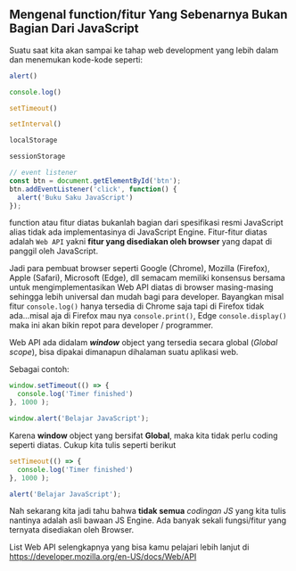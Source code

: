 ## Mengenal function/fitur Yang Sebenarnya Bukan Bagian Dari JavaScript

Suatu saat kita akan sampai ke tahap web development yang lebih dalam dan menemukan kode-kode seperti:

```javascript
alert()

console.log()

setTimeout()

setInterval()

localStorage

sessionStorage

// event listener
const btn = document.getElementById('btn');
btn.addEventListener('click', function() {
  alert('Buku Saku JavaScript')
});

```

function atau fitur diatas bukanlah bagian dari spesifikasi resmi JavaScript alias tidak ada implementasinya di JavaScript Engine. Fitur-fitur diatas adalah ``Web API`` yakni **fitur yang disediakan oleh browser** yang dapat di panggil oleh JavaScript.

Jadi para pembuat browser seperti Google (Chrome), Mozilla (Firefox), Apple (Safari), Microsoft (Edge), dll semacam memiliki konsensus bersama untuk mengimplementasikan Web API diatas di browser masing-masing sehingga lebih
universal dan mudah bagi para developer. Bayangkan misal fitur ``console.log()`` hanya tersedia di Chrome saja tapi di Firefox tidak ada...misal aja di Firefox mau nya ``console.print()``, Edge ``console.display()`` maka ini akan bikin repot para developer / programmer.

Web API ada didalam _**window**_ object yang tersedia secara global (_Global scope_), bisa dipakai dimanapun dihalaman suatu aplikasi web.

Sebagai contoh:

```javascript
window.setTimeout(() => {
  console.log('Timer finished')
}, 1000 );

window.alert('Belajar JavaScript');
```

Karena **window** object yang bersifat **Global**, maka kita tidak perlu coding seperti diatas. Cukup kita tulis seperti berikut

```javascript
setTimeout(() => {
  console.log('Timer finished')
}, 1000 );

alert('Belajar JavaScript');
```

Nah sekarang kita jadi tahu bahwa **tidak semua** _codingan JS_ yang kita tulis nantinya adalah asli bawaan JS Engine. Ada banyak sekali fungsi/fitur yang ternyata disediakan oleh Browser.

List Web API selengkapnya yang bisa kamu pelajari lebih lanjut di https://developer.mozilla.org/en-US/docs/Web/API
